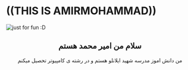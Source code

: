 # ((THIS IS AMIRMOHAMMAD))

<img src="https://github.com/amirgoli2000/amirgoli2000/assets/134154917/43e961f0-fa5f-428b-b964-8399dd64a18e" alt="just for fun  :D">

<h2 align="center">سلام من امیر محمد هستم</h2> 
<p align="center">من دانش اموز مدرسه شهید ایلانلو هستم و در رشته ی کامپیوتر تحصیل میکنم</p>
